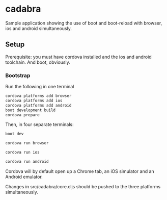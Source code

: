 # cadabra

Sample application showing the use of boot and boot-reload with browser, ios and android simultaneously.

## Setup

Prerequisite: you must have cordova installed and the ios and android toolchain. And boot, obviously.

### Bootstrap

Run the following in one terminal

```bash
cordova platforms add browser
cordova platforms add ios
cordova platforms add android
boot development build
cordova prepare
```

Then, in four separate terminals:

```bash
boot dev

cordova run browser

cordova run ios

cordova run android
```

Cordova will by default open up a Chrome tab, an iOS simulator and an Android emulator.

Changes in src/cadabra/core.cljs should be pushed to the three platforms simultaneously.
